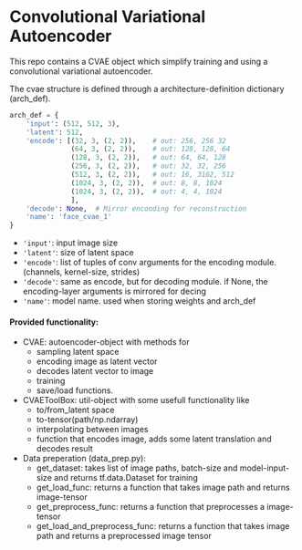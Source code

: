 # Convolutional Variational Autoencoder
This repo contains a CVAE object which simplify training and using a convolutional variational autoencoder. 

The cvae structure is defined through a architecture-definition dictionary (arch_def). 
```python
arch_def = {
    'input': (512, 512, 3),
    'latent': 512,
    'encode': [(32, 3, (2, 2)),    # out: 256, 256 32
               (64, 3, (2, 2)),    # out: 128, 128, 64
               (128, 3, (2, 2)),   # out: 64, 64, 128
               (256, 3, (2, 2)),   # out: 32, 32, 256
               (512, 3, (2, 2)),   # out: 16, 3162, 512
               (1024, 3, (2, 2)),  # out: 8, 8, 1024
               (1024, 3, (2, 2)),  # out: 4, 4, 1024
               ],
    'decode': None,  # Mirror enconding for reconstruction
    'name': 'face_cvae_1'
}
```
* ```'input'```: input image size
* ```'latent'```: size of latent space
* ```'encode'```: list of tuples of conv arguments for the encoding module. (channels, kernel-size, strides)
* ```'decode'```: same as encode, but for decoding module. if None, the encoding-layer arguments is mirrored for decing
* ```'name'```: model name. used when storing weights and arch_def

#### Provided functionality: 
* CVAE: autoencoder-object with methods for 
    * sampling latent space
    * encoding image as latent vector
    * decodes latent vector to image
    * training 
    * save/load functions.
* CVAEToolBox: util-object with some usefull functionality like 
    * to/from_latent space
    * to-tensor(path/np.ndarray)
    * interpolating between images
    * function that encodes image, adds some latent translation and decodes result
* Data preperation (data_prep.py):
    * get_dataset: takes list of image paths, batch-size and model-input-size and returns tf.data.Dataset for training
    * get_load_func: returns a function that takes image path and returns image-tensor
    * get_preprocess_func: returns a function that preprocesses a image-tensor
    * get_load_and_preprocess_func: returns a function that takes image path and returns a preprocessed image tensor
